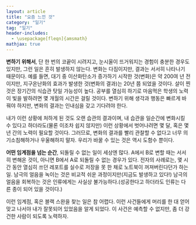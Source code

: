 ```yaml
---
layout: article
title: "요즘 느낀 것"
category: "일기"
tag: "일기"
header-includes:
  - \usepackage[fleqn]{amsmath}
mathjax: true
---
```


**변하기 위해서**, 단 한 번의 코끝이 시려지고, 눈시울이 뜨거워지는 경험이 충분한 경우도 있지만, 그런 일은 흔히 발생하지 않는다. 변화는 다짐이지만, 결과는 서서히 나타나기 때문이다. 예를 들면, 대기 중 이산화탄소가 증가하기 시작한 것(변화)은 약 200여 년 전이지만, 지구온난화의 효과가 발생한 것(변화의 결과)는 20년 쯤 되었을 것이다. 살이 찐 것은 장기간의 식습관 탓일 가능성이 높다. 공부를 열심히 하기로 마음먹은 학생의 노력이 빛을 발하려면 몇 개월의 시간은 걸릴 것이다. 변하기 위해 생각과 행동은 빠르게 바꿔야 하지만, 변화의 결과는 인내심을 갖고 기다려야 한다.

내가 이런 상황에 처하게 된 것도 오랜 습관의 결과이며, 내 습관을 일순간에 변화시킬 수 있다고 하더라도(물론 이조차 쉽지 않지만) 이런 상황에서 벗어나려면 몇 달, 혹은 몇 년 간의 노력이 필요할 것이다. 그러므로, 변화의 결과를 빨리 관찰할 수 없다고 너무 의기소침해하거나 우울해하지 말자. 우리가 바꿀 수 있는 것은 역시 도함수 뿐이다.

**어떤 임계점을 넘는 순간**, 되돌릴 수 없는 일이 세상엔 많다. A에서 B로 변할 때는 서서히 변해온 것이, 아니면 B에서 A로 되돌릴 수 없는 경우가 있다. 전자의 사례로는, 몇 시간 동안 열심히 쓰던 레포트를 실수로 저장을 못 한 채로 노트북이 꺼져버린다던가 하는 일. 남극의 얼음을 녹이는 것은 비교적 쉬운 과정이지만(지금도 발생하고 있다!) 남극의 얼음을 회복하는 것은 인류에게는 사실상 불가능하다.(성공한다고 하더라도 인류는 다른 종이 되어 있을 것이다.)

이런 임계점, 혹은 블랙 스완을 찾는 일은 참 어렵다. 이런 사건들에게 머리를 한 대 얻어맞고 나서야 내가 잘못되어 있었음을 알게 되었다. 이 사건은 예측할 수 없지만, 좀 더 강건한 사람이 되도록 노력하자.
